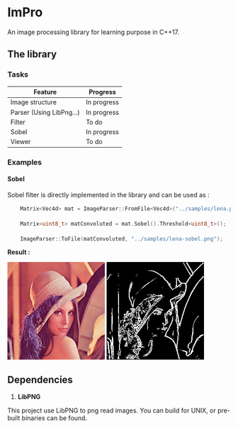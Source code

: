 # ImPro

An image processing library for learning purpose in C++17.

## The library 

### __Tasks__

| Feature | Progress |
|---------|----------|
| Image structure | In progress |
| Parser (Using LibPng...) | In progress |
| Filter | To do |
| Sobel | In progress |
| Viewer | To do |

###  __Examples__

#### __Sobel__

Sobel filter is directly implemented in the library and can be used as :

```cpp
    Matrix<Vec4d> mat = ImageParser::FromFile<Vec4d>("../samples/lena.png", 4);

    Matrix<uint8_t> matConvoluted = mat.Sobel().Threshold<uint8_t>();

    ImageParser::ToFile(matConvoluted, "../samples/lena-sobel.png");
```

__Result :__ 

![Lena Classic](samples/lena.png) ![Lena Sobel](readmefiles/lena-sobel.jpg) 

## Dependencies

1. __LibPNG__

This project use LibPNG to png read images. You can build for 
UNIX, or pre-built binaries can be found.
  
